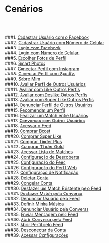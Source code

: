 # Cenários

<br />
<br />

###1. [Cadastrar Usuário com o Facebook](../modelagem/cenarios/cenario01.md)
<br />
###2. [Cadastrar Usuário com Número de Celular](../modelagem/cenarios/cenario02.md)
<br />
###3. [ Login com Facebook](../modelagem/cenarios/cenario03.md)
<br />
###4. [Login com Número de Celular.](../modelagem/cenarios/cenario04.md)
<br />
###5. [Escolher Fotos de Perfil](../modelagem/cenarios/cenario05.md)
<br />
###6. [Smart Photos](../modelagem/cenarios/cenario06.md)
<br />
###7. [Conectar Perfil com Instagram](../modelagem/cenarios/cenario07.md)
<br />
###8. [Conectar Perfil com Spotify.](../modelagem/cenarios/cenario08.md)
<br />
###9. [Sobre Mim](../modelagem/cenarios/cenario09.md)
<br />
###10. [Avaliar Perfil de Outros Usuários](../modelagem/cenarios/cenario10.md)
<br />
###11. [Avaliar com Like Outros Perfis](../modelagem/cenarios/cenario11.md)
<br />
###12. [Avaliar com Deslike Outros Perfis](../modelagem/cenarios/cenario12.md)
<br />
###13. [Avaliar com Super Like Outros Perfis](../modelagem/cenarios/cenario13.md)
<br />
###14. [Denunciar Perfil de Outros Usuários](../modelagem/cenarios/cenario14.md)
<br />
###15. [Recomendar um Perfil](../modelagem/cenarios/cenario15.md)
<br />
###16. [Realizar um Match entre Usuários](../modelagem/cenarios/cenario16.md)
<br />
###17. [Conversas com Outros Usuários](../modelagem/cenarios/cenario17.md)
<br />
###18. [Acessar o Feed](../modelagem/cenarios/cenario18.md)
<br />
###19. [Comprar Boost](../modelagem/cenarios/cenario19.md)
<br />
###20. [Comprar Super Like](../modelagem/cenarios/cenario20.md)
<br />
###21. [Comprar Tinder Plus](../modelagem/cenarios/cenario21.md)
<br />
###22. [Comprar Tinder Gold](../modelagem/cenarios/cenario22.md)
<br />
###23. [Acessar Lista de Matches](../modelagem/cenarios/cenario23.md)
<br />
###24. [Configuração de Descoberta](../modelagem/cenarios/cenario24.md)
<br />
###25. [Configuração do Feed](../modelagem/cenarios/cenario25.md)
<br />
###26. [Configuração do Perfil Web](../modelagem/cenarios/cenario26.md)
<br />
###27. [Configuração de Notificação](../modelagem/cenarios/cenario27.md)
<br />
###28. [Deletar Conta](../modelagem/cenarios/cenario28.md)
<br />
###29. [Congelar Conta](../modelagem/cenarios/cenario29.md)
<br />
###30. [Desfazer um Match Existente pelo Feed](../modelagem/cenarios/cenario30.md)
<br />
###31. [Desfazer Match pela Conversa](../modelagem/cenarios/cenario31.md)
<br />
###32. [Denunciar Usuário pelo Feed](../modelagem/cenarios/cenario32.md)
<br />
###33. [Definir Minha Música](../modelagem/cenarios/cenario33.md)
<br />
###34. [Denunciar Usuário pela Conversa](../modelagem/cenarios/cenario34.md)
<br />
###35. [Enviar Mensagem pelo Feed](../modelagem/cenarios/cenario35.md)
<br />
###36. [Abrir Conversa pelo Feed](../modelagem/cenarios/cenario36.md)
<br />
###37. [Abrir Perfil pelo Feed](../modelagem/cenarios/cenario37.md)
<br />
###38. [Desconectar da Conta](../modelagem/cenarios/cenario38.md)
<br />
###39. [Acessar Configurações](../modelagem/cenarios/cenario39.md)
